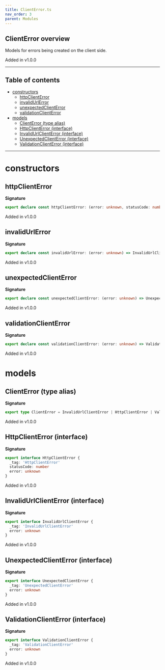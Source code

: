 ```yaml
---
title: ClientError.ts
nav_order: 3
parent: Modules
---
```


## ClientError overview

Models for errors being created on the client side.

Added in v1.0.0

---

<h2 class="text-delta">Table of contents</h2>

- [constructors](#constructors)
  - [httpClientError](#httpclienterror)
  - [invalidUrlError](#invalidurlerror)
  - [unexpectedClientError](#unexpectedclienterror)
  - [validationClientError](#validationclienterror)
- [models](#models)
  - [ClientError (type alias)](#clienterror-type-alias)
  - [HttpClientError (interface)](#httpclienterror-interface)
  - [InvalidUrlClientError (interface)](#invalidurlclienterror-interface)
  - [UnexpectedClientError (interface)](#unexpectedclienterror-interface)
  - [ValidationClientError (interface)](#validationclienterror-interface)

---

# constructors

## httpClientError

**Signature**

```ts
export declare const httpClientError: (error: unknown, statusCode: number) => HttpClientError
```

Added in v1.0.0

## invalidUrlError

**Signature**

```ts
export declare const invalidUrlError: (error: unknown) => InvalidUrlClientError
```

Added in v1.0.0

## unexpectedClientError

**Signature**

```ts
export declare const unexpectedClientError: (error: unknown) => UnexpectedClientError
```

Added in v1.0.0

## validationClientError

**Signature**

```ts
export declare const validationClientError: (error: unknown) => ValidationClientError
```

Added in v1.0.0

# models

## ClientError (type alias)

**Signature**

```ts
export type ClientError = InvalidUrlClientError | HttpClientError | ValidationClientError | UnexpectedClientError
```

Added in v1.0.0

## HttpClientError (interface)

**Signature**

```ts
export interface HttpClientError {
  _tag: 'HttpClientError'
  statusCode: number
  error: unknown
}
```

Added in v1.0.0

## InvalidUrlClientError (interface)

**Signature**

```ts
export interface InvalidUrlClientError {
  _tag: 'InvalidUrlClientError'
  error: unknown
}
```

Added in v1.0.0

## UnexpectedClientError (interface)

**Signature**

```ts
export interface UnexpectedClientError {
  _tag: 'UnexpectedClientError'
  error: unknown
}
```

Added in v1.0.0

## ValidationClientError (interface)

**Signature**

```ts
export interface ValidationClientError {
  _tag: 'ValidationClientError'
  error: unknown
}
```

Added in v1.0.0
